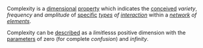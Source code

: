 Complexity is a [dimensional](https://github.com/gcassel/Modular-Organization-Terminology/blob/master/terms/dimension.md) [property](https://github.com/gcassel/Modular-Organization-Terminology/blob/master/terms/property.md) which indicates the [conceived](https://github.com/gcassel/Modular-Organization-Terminology/blob/master/terms/concept.md) *variety*, *frequency* and *amplitude* of [specific](https://github.com/gcassel/Modular-Organization-Terminology/blob/master/terms/specific.md) *[types](https://github.com/gcassel/Modular-Organization-Terminology/blob/master/terms/type.md) of [interaction](https://github.com/gcassel/Modular-Organization-Terminology/blob/master/terms/interaction.md)* within a *[network](https://github.com/gcassel/Modular-Organization-Terminology/blob/master/terms/network.md) of [elements](https://github.com/gcassel/Modular-Organization-Terminology/blob/master/terms/element.md)*.

Complexity can be [described](https://github.com/gcassel/Modular-Organization-Terminology/blob/master/terms/description.md) as a  *limit*lesss positive dimension with the [parameters](https://github.com/gcassel/Modular-Organization-Terminology/blob/master/terms/parameter.md) of zero (for complete *confusion*) and *infinity*.

